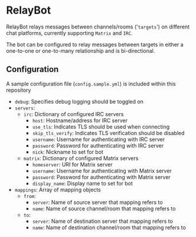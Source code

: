 # RelayBot

RelayBot relays messages between channels/rooms ('`targets`') on different chat platforms, currently supporting `Matrix` and `IRC`.

The bot can be configured to relay messages between targets in either a one-to-one or one-to-many relationship and is bi-directional.

## Configuration

A sample configuration file (`config.sample.yml`) is included within this repository

* `debug`: Specifies debug logging should be toggled on
* `servers`:
  * `irc`: Dictionary of configured IRC servers
    * `host`: Hostname/address for IRC server
    * `use_tls`: Indicates TLS should be used when connecting
    * `skip_tls_verify`: Indicates TLS verification should be disabled
    * `username`: Username for authenticating with IRC server
    * `password`: Password for authenticating with IRC server
    * `nick`: Nickname to set for bot
  * `matrix`: Dictionary of configured Matrix servers
    * `homeserver`: URI for Matrix server
    * `username`: Username for authenticating with Matrix server
    * `password`: Password for authenticating with Matrix server
    * `display_name`: Display name to set for bot
* `mappings`: Array of mapping objects
  * `from`:
    * `server`: Name of source server that mapping refers to
    * `name`: Name of source channel/room that mapping refers to
  * `to`:
    * `server`: Name of destination server that mapping refers to
    * `name`: Name of destination channel/room that mapping refers to
